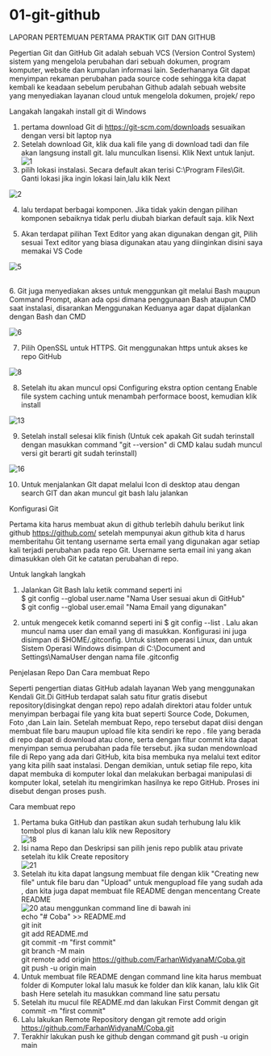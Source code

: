 # 01-git-github
LAPORAN PERTEMUAN PERTAMA
PRAKTIK GIT DAN GITHUB

Pegertian Git dan GitHub 
Git adalah sebuah VCS (Version Control System)  sistem yang mengelola perubahan dari sebuah dokumen, program komputer, website dan kumpulan informasi lain. Sederhananya  Git dapat menyimpan rekaman perubahan pada source code sehingga kita dapat kembali ke keadaan sebelum perubahan
Github adalah sebuah website yang menyediakan layanan cloud untuk mengelola dokumen, projek/ repo 

Langakah langakah install git di Windows
1. pertama download Git di https://git-scm.com/downloads sesuaikan dengan versi bit laptop nya
2. Setelah download Git, klik dua kali file yang di download tadi dan file akan langsung install git. lalu munculkan lisensi. Klik Next untuk lanjut. <br>
![1](https://user-images.githubusercontent.com/91450726/135224602-234f368b-23b4-4ea5-bc48-f89e6395ad02.png)
3. pilih lokasi instalasi. Secara default akan terisi C:\Program Files\Git. Ganti lokasi jika ingin lokasi lain,lalu klik Next <br>

![2](https://user-images.githubusercontent.com/91450726/135228639-4c37b54d-0140-4172-9fa6-ad9b8605d0c8.png)

4. lalu terdapat berbagai komponen. Jika tidak yakin dengan pilihan komponen sebaiknya tidak perlu diubah biarkan default saja. klik Next <br>

5. Akan terdapat pilihan Text Editor yang akan digunakan dengan git, Pilih sesuai Text editor yang biasa digunakan atau yang diinginkan disini saya memakai VS Code <br>

![5](https://user-images.githubusercontent.com/91450726/135225542-36171a49-ed2b-40e3-9207-d5ee8faaadb6.png)

<br>
6. Git juga menyediakan akses untuk menggunkan git melalui Bash maupun Command Prompt, akan ada opsi dimana penggunaan Bash ataupun CMD  saat instalasi, disarankan Menggunakan Keduanya agar dapat dijalankan dengan Bash dan CMD <br>

![6](https://user-images.githubusercontent.com/91450726/135228661-54659425-8c1a-49c9-a840-a13144e490bf.png)

7. Pilih OpenSSL untuk HTTPS. Git menggunakan https untuk akses ke repo GitHub <br>

![8](https://user-images.githubusercontent.com/91450726/135225869-b4a2add3-2f37-4ea4-a656-cbebd67933eb.png)

8. Setelah itu akan muncul opsi Configuring ekstra option centang Enable file system caching untuk menambah performace boost, kemudian klik install<br> 

![13](https://user-images.githubusercontent.com/91450726/135226095-f83e7de6-3ce2-40a7-bd77-ef00613fd20d.png)

9. Setelah install selesai klik finish (Untuk cek apakah Git sudah terinstall dengan masukkan command "git --version" di CMD kalau sudah muncul versi git berarti git sudah terinstall) <br>

![16](https://user-images.githubusercontent.com/91450726/135226774-31b3336a-ce12-451a-9e38-1db2830548c5.png)

10. Untuk menjalankan GIt dapat melalui Icon di desktop atau dengan search GIT dan akan muncul git bash lalu jalankan<br> 

Konfigurasi Git 

Pertama kita harus membuat akun di github terlebih dahulu berikut link github https://github.com/ setelah mempunyai akun github kita d harus memberitahu Git tentang username serta email yang digunakan agar setiap kali terjadi perubahan pada repo Git. Username serta email ini yang akan dimasukkan oleh Git ke catatan perubahan di repo. 

Untuk langkah langkah 
1. Jalankan Git Bash lalu ketik command seperti ini <br>$ git config --global user.name "Nama User sesuai akun di GitHub"<br>
$ git config --global user.email "Nama Email yang digunakan"

2. untuk mengecek ketik comannd seperti ini $ git config --list . Lalu akan muncul nama user dan email yang di masukkan. Konfigurasi ini juga disimpan di $HOME/.gitconfig. Untuk sistem operasi Linux, dan untuk Sistem Operasi Windows disimpan di C:\Document and Settings\NamaUser dengan nama file .gitconfig

Penjelasan Repo Dan Cara membuat Repo

Seperti pengertian diatas GitHub adalah layanan Web yang menggunakan Kendali Git.Di GitHub terdapat salah satu fitur gratis disebut repository(disingkat dengan repo) repo adalah direktori atau folder untuk menyimpan berbagai file yang kita buat seperti Source Code, Dokumen, Foto ,dan Lain lain. Setelah membuat Repo, repo tersebut dapat diisi dengan membuat file baru maupun upload file kita sendiri ke repo . file yang berada di repo dapat di download atau clone, serta dengan fitur commit kita dapat menyimpan semua perubahan pada file tersebut. jika sudan mendownload file di Repo yang ada dari GitHub, kita bisa membuka nya melalui text editor yang kita pilih saat instalasi. Dengan demikian, untuk setiap file repo, kita dapat membuka di komputer lokal dan melakukan berbagai manipulasi di komputer lokal, setelah itu mengirimkan hasilnya ke repo GitHub. Proses ini disebut dengan proses push.     

Cara membuat repo

1. Pertama buka GitHub dan pastikan akun sudah terhubung lalu klik tombol plus di kanan lalu klik new Repository<br>
   ![18](https://user-images.githubusercontent.com/91450726/135624691-102a5842-cf7a-4415-ac1e-b4087f10aff5.png)
2. Isi nama Repo dan Deskripsi san pilih jenis repo publik atau private setelah itu klik Create repository<br>
   ![21](https://user-images.githubusercontent.com/91450726/135625303-b0548d1d-3245-4770-8a5f-ec21fa59b631.png)
3. Setelah itu kita dapat langsung membuat file dengan klik "Creating new file" untuk file baru dan "Upload" untuk mengupload file yang sudah ada , dan kita juga dapat membuat file README dengan mencentang Create README<br>
   ![20](https://user-images.githubusercontent.com/91450726/135624711-a9c25ece-c7fa-40a6-adc6-74dc26c0c499.png)
   atau menggunkan command line di bawah ini<br>
    echo "# Coba" >> README.md<br>
    git init<br>
    git add README.md<br>
    git commit -m "first commit"<br>
    git branch -M main<br>
    git remote add origin https://github.com/FarhanWidyanaM/Coba.git<br>
    git push -u origin main<br>
4. Untuk membuat file README dengan command line kita harus membuat folder di Komputer lokal lalu masuk ke folder dan klik kanan, lalu klik Git bash Here setelah itu masukkan command line satu persatu 
5. Setelah itu mucul file README.md dan lakukan First Commit dengan  git commit -m "first commit"
6. Lalu lakukan Remote Repository dengan  git remote add origin https://github.com/FarhanWidyanaM/Coba.git
7. Terakhir lakukan push ke github dengan command git push -u origin main
 

